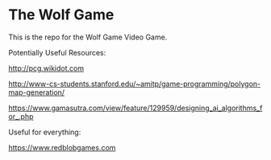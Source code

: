 # The Wolf Game
This is the repo for the Wolf Game Video Game.


Potentially Useful Resources:

http://pcg.wikidot.com

http://www-cs-students.stanford.edu/~amitp/game-programming/polygon-map-generation/

https://www.gamasutra.com/view/feature/129959/designing_ai_algorithms_for_.php


Useful for everything:

https://www.redblobgames.com

